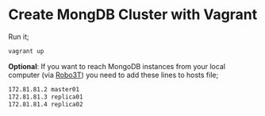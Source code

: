 # Create MongDB Cluster with Vagrant

Run it;

```bash
vagrant up
```

**Optional**: If you want to reach MongoDB instances from your local computer (via [Robo3T](https://robomongo.org)) you need to add these lines to hosts file;

```bash
172.81.81.2 master01
172.81.81.3 replica01
172.81.81.4 replica02
```